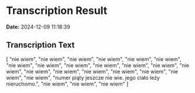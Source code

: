﻿# Transcription Result
**Date:** 2024-12-09 11:18:39

## Transcription Text

[
    "nie wiem",
    "nie wiem",
    "nie wiem",
    "nie wiem",
    "nie wiem",
    "nie wiem",
    "nie wiem",
    "nie wiem",
    "nie wiem",
    "nie wiem",
    "nie wiem",
    "nie wiem",
    "nie wiem",
    "nie wiem",
    "nie wiem",
    "nie wiem",
    "nie wiem",
    "nie wiem",
    "nie wiem",
    "nie wiem",
    "numer piąty jeszcze nie wie. jego ciało leży nieruchomo.",
    "nie wiem",
    "nie wiem",
    "nie wiem"
]

